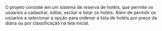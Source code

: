 O projeto consiste em um sistema de reserva de hotéis, que permite os usúarios a cadastrar, editar, excluir e listar os hotéis. Além de permitir os usúarios a selecionar a opção para ordenar a lista de hotéis por preço da diária ou por classificação na tela inicial.
